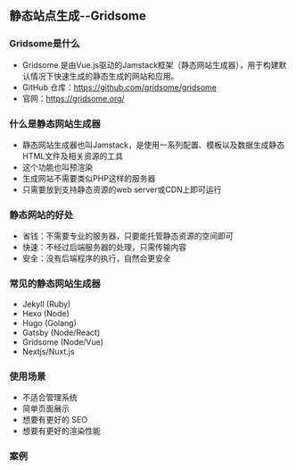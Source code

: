 ## 静态站点生成--Gridsome

### Gridsome是什么

- Gridsome 是由Vue.js驱动的Jamstack框架（静态网站生成器），用于构建默认情况下快速生成的静态生成的网站和应用。
- GitHub 仓库：https://github.com/gridsome/gridsome
- 官网：https://gridsome.org/

### 什么是静态网站生成器

- 静态网站生成器也叫Jamstack，是使用一系列配置、模板以及数据生成静态HTML文件及相关资源的工具
- 这个功能也叫预渲染
- 生成网站不需要类似PHP这样的服务器
- 只需要放到支持静态资源的web server或CDN上即可运行

### 静态网站的好处

- 省钱：不需要专业的服务器，只要能托管静态资源的空间即可
- 快速：不经过后端服务器的处理，只需传输内容
- 安全：没有后端程序的执行，自然会更安全

### 常见的静态网站生成器

- Jekyll (Ruby)
- Hexo (Node)
- Hugo (Golang)
- Gatsby (Node/React)
- Gridsome (Node/Vue)
- Nextjs/Nuxt.js

### 使用场景

- 不适合管理系统
- 简单页面展示
- 想要有更好的 SEO
- 想要有更好的渲染性能

### 案例

